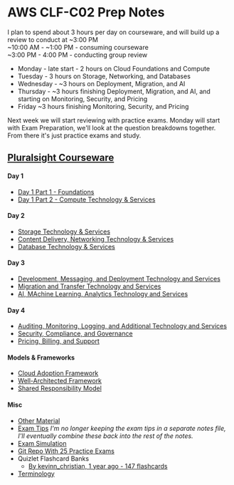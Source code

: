 # AWS CLF-C02 Prep Notes

I plan to spend about 3 hours per day on courseware, and will build up a review to conduct at ~3:00 PM   
~10:00 AM - ~1:00 PM - consuming courseware  
~3:00 PM - 4:00 PM - conducting group review  
 - Monday - late start - 2 hours on Cloud Foundations and Compute
 - Tuesday - 3 hours on Storage, Networking, and Databases
 - Wednesday - ~3 hours on Deployment, Migration, and AI
 - Thursday - ~3 hours finishing Deployment, Migration, and AI, and starting on Monitoring, Security, and Pricing
 - Friday ~3 hours finishing Monitoring, Security, and Pricing

Next week we will start reviewing with practice exams. Monday will start with Exam Preparation, we'll look at the question breakdowns together.
From there it's just practice exams and study.

## [Pluralsight Courseware](https://app.pluralsight.com/paths/skills/aws-certified-cloud-practitioner-clf-c02)
#### Day 1
 - [Day 1 Part 1 - Foundations](./Foundations.md)
 - [Day 1 Part 2 - Compute Technology & Services](./compute_technology_and_services.md)
#### Day 2
 - [Storage Technology & Services](./storage_technology_and_services.md)
 - [Content Delivery, Networking Technology & Services](./content_delivery_and_networking_technology_and_services.md)
 - [Database Technology & Services](./database_technology_and_services.md)
#### Day 3
 - [Development, Messaging, and Deployment Technology and Services](./development_messagine_deployment.md)
 - [Migration and Transfer Technology and Services](./migration_and_transfer.md)
 - [AI, MAchine Learning, Analytics Technology and Services](./AI_machine_learning_analytics.md)
#### Day 4
 - [Auditing, Monitoring, Logging, and Additional Technology and Services](./auditing_monitoring_logging.md)
 - [Security, Compliance, and Governance](./security_compliance_governance.md)
 - [Pricing, Billing, and Support](./pricing_billing_support.md)
#### Models & Frameworks
 - [Cloud Adoption Framework](./cloud_adoption_framework.md)
 - [Well-Architected Framework](./well_architected_framework.md)
 - [Shared Responsibility Model](./shared_responsibility_model.md)
#### Misc
 - [Other Material](./other_material.md)
 - [Exam Tips](./exam_tips.md) *I'm no longer keeping the exam tips in a separate notes file, I'll eventually combine these back into the rest of the notes.*
 - [Exam Simulation](https://app.pluralsight.com/lti-integration/redirect/24ea1482-c9f9-4515-a658-3553ba27e551?originUrl=https%3A%2F%2Fapp.pluralsight.com%2Fsearch%2F)
 - [Git Repo With 25 Practice Exams](https://github.com/kananinirav/AWS-Certified-Cloud-Practitioner-Notes/blob/master/practice-exam/exams.md)
 - Quizlet Flashcard Banks
   - [By kevinn_christian, 1 year ago - 147 flashcards](https://quizlet.com/847399565/aws-certified-cloud-practitioner-clf-c02-flash-cards/)
 - [Terminology](./terminology.md)
